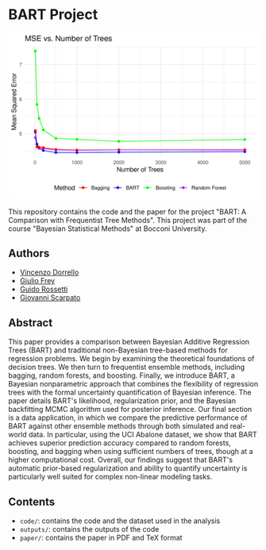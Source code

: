 # BART Project

![Mean Squared Error for different number of trees](outputs/mse_plot.png)

This repository contains the code and the paper for the project "BART: A Comparison with Frequentist Tree Methods". This project was part of the course "Bayesian Statistical Methods" at Bocconi University.

## Authors

- [Vincenzo Dorrello](https://github.com/MarescialloLannes)
- [Giulio Frey](https://github.com/giuliofrey)
- [Guido Rossetti](https://github.com/g-rossetti)
- [Giovanni Scarpato](https://github.com/giovanniscarpato)

## Abstract

This paper provides a comparison between Bayesian Additive Regression Trees (BART) and traditional non-Bayesian tree-based methods for regression problems. We begin by examining the theoretical foundations of decision trees. We then turn to frequentist ensemble methods, including bagging, random forests, and boosting. Finally, we introduce BART, a Bayesian nonparametric approach that combines the flexibility of regression trees with the formal uncertainty quantification of Bayesian inference. The paper details BART's likelihood, regularization prior, and the Bayesian backfitting MCMC algorithm used for posterior inference. Our final section is a data application, in which we compare the predictive performance of BART against other ensemble methods through both simulated and real-world data. In particular, using the UCI Abalone dataset, we show that BART achieves superior prediction accuracy compared to random forests, boosting, and bagging when using sufficient numbers of trees, though at a higher computational cost. Overall, our findings suggest that BART's automatic prior-based regularization and ability to quantify uncertainty is particularly well suited for complex non-linear modeling tasks.

## Contents

- `code/`: contains the code and the dataset used in the analysis
- `outputs/`: contains the outputs of the code
- `paper/`: contains the paper in PDF and TeX format
